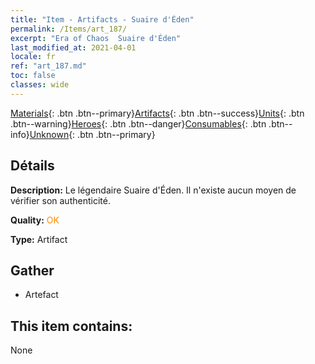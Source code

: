 ```yaml
---
title: "Item - Artifacts - Suaire d'Éden"
permalink: /Items/art_187/
excerpt: "Era of Chaos  Suaire d'Éden"
last_modified_at: 2021-04-01
locale: fr
ref: "art_187.md"
toc: false
classes: wide
---
```

 [Materials](/fr/Items/){: .btn .btn--primary}[Artifacts](/fr/Items/Artifacts/){: .btn .btn--success}[Units](/fr/Items/Units/){: .btn .btn--warning}[Heroes](/fr/Items/Heroes/){: .btn .btn--danger}[Consumables](/fr/Items/Consumables/){: .btn .btn--info}[Unknown](/fr/Items/Unknown/){: .btn .btn--primary}

## Détails
 **Description:** Le légendaire Suaire d'Éden. Il n'existe aucun moyen de vérifier son authenticité.

 **Quality:** <span style="color: #FF8C00">OK</span>

 **Type:** Artifact

## Gather

*    Artefact 

## This item contains:

  None

